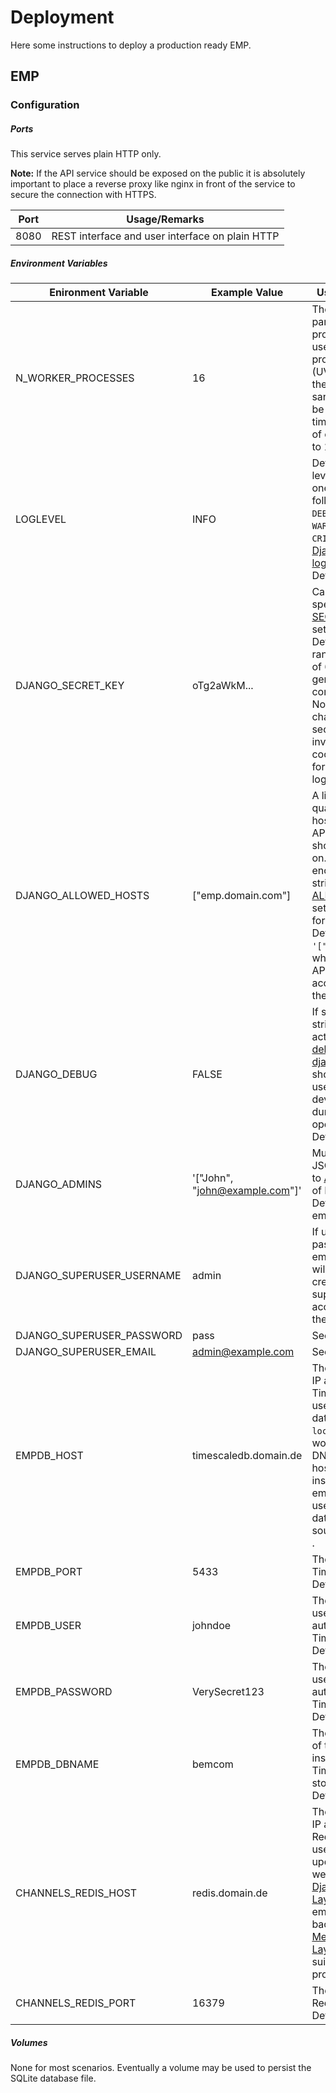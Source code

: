 # Deployment

Here some instructions to deploy a production ready EMP.

## EMP

### Configuration

##### Ports

This service serves plain HTTP only.

**Note:** If the API service should be exposed on the public it is absolutely important to place a reverse proxy like nginx in front of the service to secure the connection with HTTPS.   

| Port | Usage/Remarks                                   |
| ---- | ----------------------------------------------- |
| 8080 | REST interface and user interface on plain HTTP |

##### Environment Variables

| Enironment Variable       | Example  Value                 | Usage/Remarks                                                |
| ------------------------- | ------------------------------ | ------------------------------------------------------------ |
| N_WORKER_PROCESSES        | 16                             | The number of parallel worker processes that are used by the production server (UVicorn) to run the application. A sane number may be roughly 2-4 times the number of cores. Defaults to 1. |
| LOGLEVEL                  | INFO                           | Defines the log level. Should be one of the following strings: `DEBUG`, `INFO`, `WARNING`, `ERROR`, `CRITICAL`. See the [Django docs on logging](https://docs.djangoproject.com/en/3.1/topics/logging/) for details. Defaults to `INFO`. |
| DJANGO_SECRET_KEY         | oTg2aWkM...                    | Can be used to specify the [SECRET_KEY](https://docs.djangoproject.com/en/3.1/ref/settings/#std:setting-SECRET_KEY) setting of Django. Defaults to a random sequence of 64 chars generated on container startup. Note that changing the secret key will invalidate all cookies and thus force all user to login again. |
| DJANGO_ALLOWED_HOSTS      | ["emp.domain.com"]             | A list of fully qualified hostnames the API service should be hosted on. Must be encoded as JSON string. See the [ALLOWED_HOSTS](https://docs.djangoproject.com/en/3.1/ref/settings/#allowed-hosts) setting of Django for details. Defaults to `'["localhost"]'`, which means that API can only be accessed from the local machine. |
| DJANGO_DEBUG              | FALSE                          | If set to `TRUE` (the string) will activate the [debug mode of django](https://docs.djangoproject.com/en/3.1/ref/settings/#debug), which should only be used while developing not during production operation. Defaults to False |
| DJANGO_ADMINS             | '["John", "john@example.com"]' | Must be a valid JSON string. Is set to [ADMINS setting](https://docs.djangoproject.com/en/3.1/ref/settings/#admins) of Django. Defaults to an empty list. |
| DJANGO_SUPERUSER_USERNAME | admin                          | If username, password and email is provided will attempt to create a superuser account with these credentials. |
| DJANGO_SUPERUSER_PASSWORD | pass                           | See above.                                                   |
| DJANGO_SUPERUSER_EMAIL    | admin@example.com              | See above.                                                   |
| EMPDB_HOST                | timescaledb.domain.de          | The DNS name or IP address of the TimescaleDB used to persist data. Note that `localhost` will not work, use the full DNS name of the host machine instead. If left empty defaults to use a SQLite with data stored in file source/db.sqlite3 . |
| EMPDB_PORT                | 5433                           | The port of the TimescaleDB. Defaults to `5432`.             |
| EMPDB_USER                | johndoe                        | The username used for authentication at TimescaleDB. Defaults to `emp`. |
| EMPDB_PASSWORD            | VerySecret123                  | The password used for authentication at TimescaleDB. Defaults to `emp`. |
| EMPDB_DBNAME              | bemcom                         | The name of the of the database inside TimescaleDB to store the data in. Defaults to `emp` |
| CHANNELS_REDIS_HOST       | redis.domain.de                | The DNS name or IP address of the Redis database used for pushing updates to websockets with [Django Channel Layers](https://channels.readthedocs.io/en/stable/topics/channel_layers.html). If left empty, will fall back to [In-Memory Channel Layer](https://channels.readthedocs.io/en/stable/topics/channel_layers.html) which is not suitable for production. |
| CHANNELS_REDIS_PORT       | 16379                          | The port of the Redis database. Defaults to `6379`.          |



##### Volumes

None for most scenarios. Eventually a volume may be used to persist the SQLite database file.




